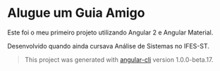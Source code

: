 # Alugue um Guia Amigo

Este foi o meu primeiro projeto utilizando Angular 2 e Angular Material.

Desenvolvido quando ainda cursava Análise de Sistemas no IFES-ST.

> This project was generated with [angular-cli](https://github.com/angular/angular-cli) version 1.0.0-beta.17.

